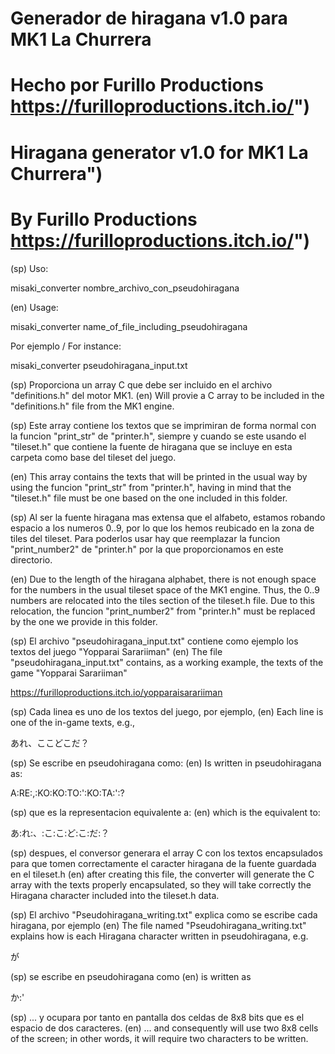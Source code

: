 # Generador de hiragana v1.0 para MK1 La Churrera
# Hecho por Furillo Productions https://furilloproductions.itch.io/")

# Hiragana generator v1.0 for MK1 La Churrera")
# By Furillo Productions https://furilloproductions.itch.io/")

(sp) Uso:

misaki_converter nombre_archivo_con_pseudohiragana

(en) Usage:

misaki_converter name_of_file_including_pseudohiragana

Por ejemplo / For instance: 

misaki_converter pseudohiragana_input.txt

(sp) Proporciona un array C que debe ser incluido en el archivo "definitions.h" del motor MK1.
(en) Will provie a C array to be included in the "definitions.h" file from the MK1 engine.

(sp) Este array contiene los textos que se imprimiran de forma normal con la funcion "print_str" de "printer.h", siempre y cuando 
se este usando el "tileset.h" que contiene la fuente de hiragana que se incluye en esta carpeta como base del tileset del juego.

(en) This array contains the texts that will be printed in the usual way by using the funcion "print_str" from "printer.h", having in mind
that the "tileset.h" file must be one based on the one included in this folder. 

(sp) Al ser la fuente hiragana mas extensa que el alfabeto, estamos robando espacio a los numeros 0..9, por lo que los hemos reubicado en la zona de tiles del tileset. Para poderlos usar hay que reemplazar la funcion "print_number2" de "printer.h" por la que proporcionamos en este directorio.

(en) Due to the length of the hiragana alphabet, there is not enough space for the numbers in the usual tileset space of the MK1 engine. Thus, 
the 0..9 numbers are relocated into the tiles section of the tileset.h file. Due to this relocation, the funcion "print_number2" from "printer.h" must be replaced by the one we provide in this folder.

(sp) El archivo "pseudohiragana_input.txt" contiene como ejemplo los textos del juego "Yopparai Sarariiman" 
(en) The file "pseudohiragana_input.txt" contains, as a working example, the texts of the game "Yopparai Sarariiman"  

https://furilloproductions.itch.io/yopparaisarariiman

(sp) Cada linea es uno de los textos del juego, por ejemplo,
(en) Each line is one of the in-game texts, e.g.,

あれ、ここどこだ？

(sp) Se escribe en pseudohiragana como:
(en) Is written in pseudohiragana as:

A:RE:,:KO:KO:TO:':KO:TA:':?

(sp) que es la representacion equivalente a:
(en) which is the equivalent to:

あ:れ:、:こ:こ:ど:こ:だ:？

(sp) despues, el conversor generara el array C con los textos encapsulados para que tomen correctamente el caracter hiragana de la fuente guardada en el tileset.h
(en) after creating this file, the converter will generate the C array with the texts properly encapsulated, so they will take correctly the Hiragana character included into the tileset.h data.

(sp) El archivo "Pseudohiragana_writing.txt" explica como se escribe cada hiragana, por ejemplo 
(en) The file named "Pseudohiragana_writing.txt" explains how is each Hiragana character written in pseudohiragana, e.g.

が 

(sp) se escribe en pseudohiragana como 
(en) is written as

か:'

(sp) ... y ocupara por tanto en pantalla dos celdas de 8x8 bits que es el espacio de dos caracteres.
(en) ... and consequently will use two 8x8 cells of the screen; in other words, it will require two characters to be written.
